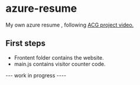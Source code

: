 # azure-resume
My own azure resume , following [ACG project video.]()

## First steps 

- Frontent folder contains the website.
- main.js contains visitor counter code.

--- work in progress ----
